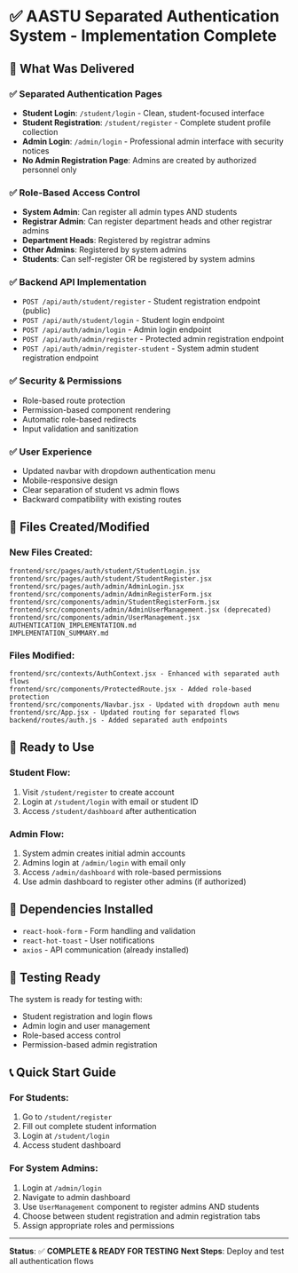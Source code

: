 # ✅ AASTU Separated Authentication System - Implementation Complete

## 🎯 What Was Delivered

### ✅ **Separated Authentication Pages**
- **Student Login**: `/student/login` - Clean, student-focused interface
- **Student Registration**: `/student/register` - Complete student profile collection
- **Admin Login**: `/admin/login` - Professional admin interface with security notices
- **No Admin Registration Page**: Admins are created by authorized personnel only

### ✅ **Role-Based Access Control**
- **System Admin**: Can register all admin types AND students
- **Registrar Admin**: Can register department heads and other registrar admins
- **Department Heads**: Registered by registrar admins
- **Other Admins**: Registered by system admins
- **Students**: Can self-register OR be registered by system admins

### ✅ **Backend API Implementation**
- `POST /api/auth/student/register` - Student registration endpoint (public)
- `POST /api/auth/student/login` - Student login endpoint
- `POST /api/auth/admin/login` - Admin login endpoint
- `POST /api/auth/admin/register` - Protected admin registration endpoint
- `POST /api/auth/admin/register-student` - System admin student registration endpoint

### ✅ **Security & Permissions**
- Role-based route protection
- Permission-based component rendering
- Automatic role-based redirects
- Input validation and sanitization

### ✅ **User Experience**
- Updated navbar with dropdown authentication menu
- Mobile-responsive design
- Clear separation of student vs admin flows
- Backward compatibility with existing routes

## 📁 Files Created/Modified

### **New Files Created:**
```
frontend/src/pages/auth/student/StudentLogin.jsx
frontend/src/pages/auth/student/StudentRegister.jsx
frontend/src/pages/auth/admin/AdminLogin.jsx
frontend/src/components/admin/AdminRegisterForm.jsx
frontend/src/components/admin/StudentRegisterForm.jsx
frontend/src/components/admin/AdminUserManagement.jsx (deprecated)
frontend/src/components/admin/UserManagement.jsx
AUTHENTICATION_IMPLEMENTATION.md
IMPLEMENTATION_SUMMARY.md
```

### **Files Modified:**
```
frontend/src/contexts/AuthContext.jsx - Enhanced with separated auth flows
frontend/src/components/ProtectedRoute.jsx - Added role-based protection
frontend/src/components/Navbar.jsx - Updated with dropdown auth menu
frontend/src/App.jsx - Updated routing for separated flows
backend/routes/auth.js - Added separated auth endpoints
```

## 🚀 Ready to Use

### **Student Flow:**
1. Visit `/student/register` to create account
2. Login at `/student/login` with email or student ID
3. Access `/student/dashboard` after authentication

### **Admin Flow:**
1. System admin creates initial admin accounts
2. Admins login at `/admin/login` with email only
3. Access `/admin/dashboard` with role-based permissions
4. Use admin dashboard to register other admins (if authorized)

## 🔧 Dependencies Installed
- `react-hook-form` - Form handling and validation
- `react-hot-toast` - User notifications
- `axios` - API communication (already installed)

## 🧪 Testing Ready
The system is ready for testing with:
- Student registration and login flows
- Admin login and user management
- Role-based access control
- Permission-based admin registration

## 📞 Quick Start Guide

### For Students:
1. Go to `/student/register`
2. Fill out complete student information
3. Login at `/student/login`
4. Access student dashboard

### For System Admins:
1. Login at `/admin/login` 
2. Navigate to admin dashboard
3. Use `UserManagement` component to register admins AND students
4. Choose between student registration and admin registration tabs
5. Assign appropriate roles and permissions

---

**Status**: ✅ **COMPLETE & READY FOR TESTING**
**Next Steps**: Deploy and test all authentication flows